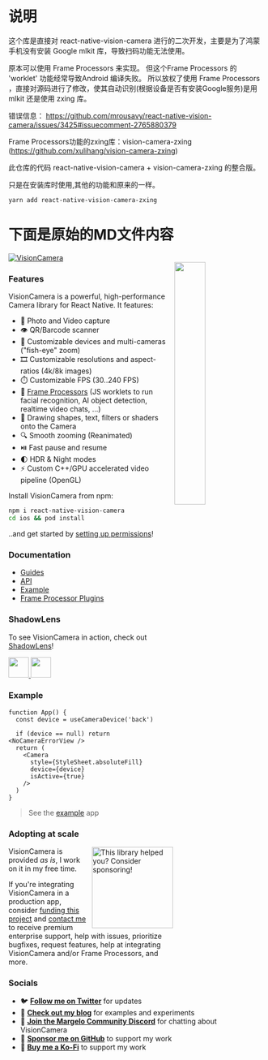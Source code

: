 
# 说明

这个库是直接对 react-native-vision-camera 进行的二次开发，主要是为了鸿蒙手机没有安装 Google mlkit 库，导致扫码功能无法使用。

原本可以使用 Frame Processors 来实现。
但这个Frame Processors 的 'worklet' 功能经常导致Android 编译失败。
所以放权了使用 Frame Processors ，直接对源码进行了修改，使其自动识别(根据设备是否有安装Google服务)是用 mlkit 还是使用 zxing 库。

错误信息：
https://github.com/mrousavy/react-native-vision-camera/issues/3425#issuecomment-2765880379


Frame Processors功能的zxing库：vision-camera-zxing (https://github.com/xulihang/vision-camera-zxing)

此仓库的代码 react-native-vision-camera + vision-camera-zxing 的整合版。

只是在安装库时使用,其他的功能和原来的一样。
```
yarn add react-native-vision-camera-zxing
```

# 下面是原始的MD文件内容
<a href="https://margelo.com">
  <picture>
    <source media="(prefers-color-scheme: dark)" srcset="./docs/static/img/banner-dark.png" />
    <source media="(prefers-color-scheme: light)" srcset="./docs/static/img/banner-light.png" />
    <img alt="VisionCamera" src="./docs/static/img/banner-light.png" />
  </picture>
</a>

<br />

<div>
  <img align="right" width="35%" src="docs/static/img/example.png">
</div>

### Features

VisionCamera is a powerful, high-performance Camera library for React Native. It features:

* 📸 Photo and Video capture
* 👁️ QR/Barcode scanner
* 📱 Customizable devices and multi-cameras ("fish-eye" zoom)
* 🎞️ Customizable resolutions and aspect-ratios (4k/8k images)
* ⏱️ Customizable FPS (30..240 FPS)
* 🧩 [Frame Processors](https://react-native-vision-camera.com/docs/guides/frame-processors) (JS worklets to run facial recognition, AI object detection, realtime video chats, ...)
* 🎨 Drawing shapes, text, filters or shaders onto the Camera
* 🔍 Smooth zooming (Reanimated)
* ⏯️ Fast pause and resume
* 🌓 HDR & Night modes
* ⚡ Custom C++/GPU accelerated video pipeline (OpenGL)

Install VisionCamera from npm:

```sh
npm i react-native-vision-camera
cd ios && pod install
```

..and get started by [setting up permissions](https://react-native-vision-camera.com/docs/guides)!

### Documentation

* [Guides](https://react-native-vision-camera.com/docs/guides)
* [API](https://react-native-vision-camera.com/docs/api)
* [Example](./example/)
* [Frame Processor Plugins](https://react-native-vision-camera.com/docs/guides/frame-processor-plugins-community)

### ShadowLens

To see VisionCamera in action, check out [ShadowLens](https://mrousavy.com/projects/shadowlens)!

<div>
  <a href="https://apps.apple.com/app/shadowlens/id6471849004">
    <img height="40" src="docs/static/img/appstore.svg" />
  </a>
  <a href="https://play.google.com/store/apps/details?id=com.mrousavy.shadowlens">
    <img height="40" src="docs/static/img/googleplay.svg" />
  </a>
</div>

### Example

```tsx
function App() {
  const device = useCameraDevice('back')

  if (device == null) return <NoCameraErrorView />
  return (
    <Camera
      style={StyleSheet.absoluteFill}
      device={device}
      isActive={true}
    />
  )
}
```

> See the [example](./example/) app

### Adopting at scale

<a href="https://github.com/sponsors/mrousavy">
  <img align="right" width="160" alt="This library helped you? Consider sponsoring!" src=".github/funding-octocat.svg">
</a>

VisionCamera is provided _as is_, I work on it in my free time.

If you're integrating VisionCamera in a production app, consider [funding this project](https://github.com/sponsors/mrousavy) and <a href="mailto:me@mrousavy.com?subject=Adopting VisionCamera at scale">contact me</a> to receive premium enterprise support, help with issues, prioritize bugfixes, request features, help at integrating VisionCamera and/or Frame Processors, and more.

### Socials

* 🐦 [**Follow me on Twitter**](https://twitter.com/mrousavy) for updates
* 📝 [**Check out my blog**](https://mrousavy.com/blog) for examples and experiments
* 💬 [**Join the Margelo Community Discord**](https://margelo.com/discord) for chatting about VisionCamera
* 💖 [**Sponsor me on GitHub**](https://github.com/sponsors/mrousavy) to support my work
* 🍪 [**Buy me a Ko-Fi**](https://ko-fi.com/mrousavy) to support my work
